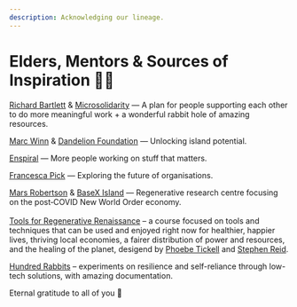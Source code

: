 ```yaml
---
description: Acknowledging our lineage.
---
```


# Elders, Mentors & Sources of Inspiration  🧙‍♂️

[Richard Bartlett](https://twitter.com/RichDecibels) & [Microsolidarity](http://microsolidarity.cc) — A plan for people supporting each other to do more meaningful work + a wonderful rabbit hole of amazing resources.

[Marc Winn](https://marcwinn.com) & [Dandelion Foundation](http://dandelion.gg) — Unlocking island potential.

[Enspiral](https://enspiral.com) — More people working on stuff that matters.

[Francesca Pick](https://www.francescapick.com) — Exploring the future of organisations.

[Mars Robertson](https://marsrobertson.com) & [BaseX Island](https://basexisland.com) — Regenerative research centre focusing on the post‑COVID New World Order economy.\
\
[Tools for Regenerative Renaissance](https://dandelion.earth/events/606dd3e63acbbf000ddaf497) – a course focused on tools and techniques that can be used and enjoyed right now for healthier, happier lives, thriving local economies, a fairer distribution of power and resources, and the healing of the planet, desigend by [Phoebe Tickell](http://www.phoebetickell.com) and [Stephen Reid](https://stephenreid.net).

[Hundred Rabbits](https://100r.co/site/home.html) – experiments on resilience and self-reliance through low-tech solutions, with amazing documentation.

Eternal gratitude to all of you 🙌
